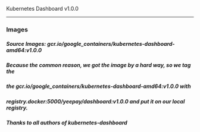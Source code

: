 Kubernetes Dashboard v1.0.0

----------------------------------------

### Images
##### Source Images: gcr.io/google_containers/kubernetes-dashboard-amd64:v1.0.0 
##### Because the common reason, we got the image by a hard way, so we tag the 
##### the gcr.io/google_containers/kubernetes-dashboard-amd64:v1.0.0 with 
##### registry.docker:5000/yeepay/dashboard:v1.0.0 and put it on our local registry.
##### Thanks to all authors of kubernetes-dashboard

